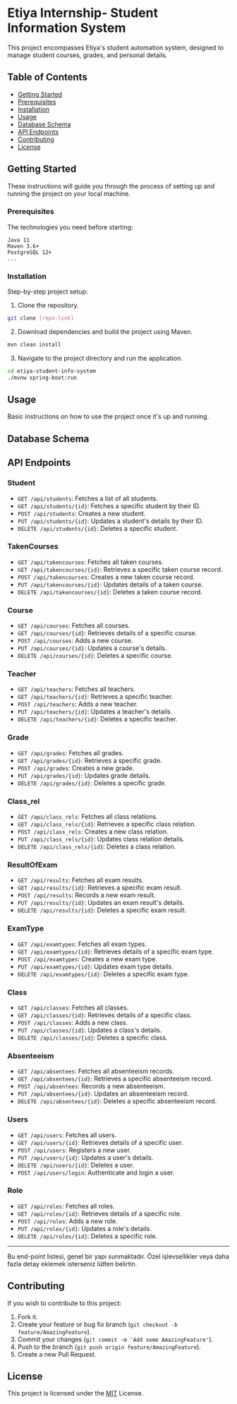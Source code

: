 # Etiya Internship- Student Information System
This project encompasses Etiya's student automation system, designed to manage student courses, grades, and personal details.

## Table of Contents

- [Getting Started](#getting-started)
- [Prerequisites](#prerequisites)
- [Installation](#installation)
- [Usage](#usage)
- [Database Schema](#database-schema)
- [API Endpoints](#api-endpoints)
- [Contributing](#contributing)
- [License](#license)

## Getting Started

These instructions will guide you through the process of setting up and running the project on your local machine.

### Prerequisites

The technologies you need before starting:

```
Java 11
Maven 3.6+
PostgreSQL 12+
...
```

### Installation

Step-by-step project setup:

1. Clone the repository.
```bash
git clone [repo-link]
```
2. Download dependencies and build the project using Maven.
```bash
mvn clean install
```
3. Navigate to the project directory and run the application.
```bash
cd etiya-student-info-system
./mvnw spring-boot:run
```

## Usage

Basic instructions on how to use the project once it's up and running.

## Database Schema





## API Endpoints

### **Student**

- `GET /api/students`: Fetches a list of all students.
- `GET /api/students/{id}`: Fetches a specific student by their ID.
- `POST /api/students`: Creates a new student.
- `PUT /api/students/{id}`: Updates a student's details by their ID.
- `DELETE /api/students/{id}`: Deletes a specific student.

### **TakenCourses**

- `GET /api/takencourses`: Fetches all taken courses.
- `GET /api/takencourses/{id}`: Retrieves a specific taken course record.
- `POST /api/takencourses`: Creates a new taken course record.
- `PUT /api/takencourses/{id}`: Updates details of a taken course.
- `DELETE /api/takencourses/{id}`: Deletes a taken course record.

### **Course**

- `GET /api/courses`: Fetches all courses.
- `GET /api/courses/{id}`: Retrieves details of a specific course.
- `POST /api/courses`: Adds a new course.
- `PUT /api/courses/{id}`: Updates a course's details.
- `DELETE /api/courses/{id}`: Deletes a specific course.

### **Teacher**

- `GET /api/teachers`: Fetches all teachers.
- `GET /api/teachers/{id}`: Retrieves a specific teacher.
- `POST /api/teachers`: Adds a new teacher.
- `PUT /api/teachers/{id}`: Updates a teacher's details.
- `DELETE /api/teachers/{id}`: Deletes a specific teacher.

### **Grade**

- `GET /api/grades`: Fetches all grades.
- `GET /api/grades/{id}`: Retrieves a specific grade.
- `POST /api/grades`: Creates a new grade.
- `PUT /api/grades/{id}`: Updates grade details.
- `DELETE /api/grades/{id}`: Deletes a specific grade.

### **Class_rel**

- `GET /api/class_rels`: Fetches all class relations.
- `GET /api/class_rels/{id}`: Retrieves a specific class relation.
- `POST /api/class_rels`: Creates a new class relation.
- `PUT /api/class_rels/{id}`: Updates class relation details.
- `DELETE /api/class_rels/{id}`: Deletes a class relation.

### **ResultOfExam**

- `GET /api/results`: Fetches all exam results.
- `GET /api/results/{id}`: Retrieves a specific exam result.
- `POST /api/results`: Records a new exam result.
- `PUT /api/results/{id}`: Updates an exam result's details.
- `DELETE /api/results/{id}`: Deletes a specific exam result.

### **ExamType**

- `GET /api/examtypes`: Fetches all exam types.
- `GET /api/examtypes/{id}`: Retrieves details of a specific exam type.
- `POST /api/examtypes`: Creates a new exam type.
- `PUT /api/examtypes/{id}`: Updates exam type details.
- `DELETE /api/examtypes/{id}`: Deletes a specific exam type.

### **Class**

- `GET /api/classes`: Fetches all classes.
- `GET /api/classes/{id}`: Retrieves details of a specific class.
- `POST /api/classes`: Adds a new class.
- `PUT /api/classes/{id}`: Updates a class's details.
- `DELETE /api/classes/{id}`: Deletes a specific class.

### **Absenteeism**

- `GET /api/absentees`: Fetches all absenteeism records.
- `GET /api/absentees/{id}`: Retrieves a specific absenteeism record.
- `POST /api/absentees`: Records a new absenteeism.
- `PUT /api/absentees/{id}`: Updates an absenteeism record.
- `DELETE /api/absentees/{id}`: Deletes a specific absenteeism record.

### **Users**

- `GET /api/users`: Fetches all users.
- `GET /api/users/{id}`: Retrieves details of a specific user.
- `POST /api/users`: Registers a new user.
- `PUT /api/users/{id}`: Updates a user's details.
- `DELETE /api/users/{id}`: Deletes a user.
- `POST /api/users/login`: Authenticate and login a user.

### **Role**

- `GET /api/roles`: Fetches all roles.
- `GET /api/roles/{id}`: Retrieves details of a specific role.
- `POST /api/roles`: Adds a new role.
- `PUT /api/roles/{id}`: Updates a role's details.
- `DELETE /api/roles/{id}`: Deletes a specific role.

---

Bu end-point listesi, genel bir yapı sunmaktadır. Özel işlevsellikler veya daha fazla detay eklemek isterseniz lütfen belirtin.

## Contributing

If you wish to contribute to this project:

1. Fork it.
2. Create your feature or bug fix branch (`git checkout -b feature/AmazingFeature`).
3. Commit your changes (`git commit -m 'Add some AmazingFeature'`).
4. Push to the branch (`git push origin feature/AmazingFeature`).
5. Create a new Pull Request.

## License

This project is licensed under the [MIT](https://choosealicense.com/licenses/mit/) License.


